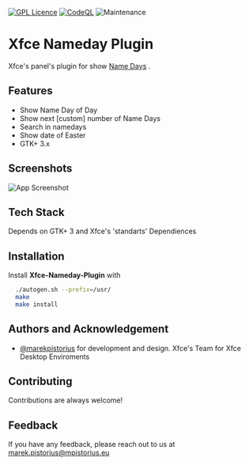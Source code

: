 [![GPL Licence](https://badges.frapsoft.com/os/gpl/gpl.png?v=103)](https://opensource.org/licenses/GPL-3.0/) 
[![CodeQL](https://github.com/marekpistorius/xfce-nameday-plugin/actions/workflows/codeql-analysis.yml/badge.svg)](https://github.com/marekpistorius/xfce-nameday-plugin/actions/workflows/codeql-analysis.yml) 
![Maintenance](https://img.shields.io/maintenance/yes/2022)

# Xfce Nameday Plugin

Xfce's panel's plugin for show [Name Days](https://en.wikipedia.org/wiki/Name_day) .


## Features

- Show Name Day of Day
- Show next [custom] number of Name Days
- Search in namedays
- Show date of Easter
- GTK+ 3.x

  
## Screenshots

![App Screenshot](https://marekpistorius.github.io/xfce-nameday-plugin/images/screenshot.png)

  
## Tech Stack

Depends on GTK+ 3 and Xfce's 'standarts' Dependiences

  
## Installation 

Install **Xfce-Nameday-Plugin** with 

```bash 
  ./autogen.sh --prefix=/usr/
  make
  make install 
```
    
## Authors and Acknowledgement

- [@marekpistorius](https://www.github.com/marekpistorius) for development and design.
Xfce's Team for Xfce Desktop Enviroments
  
## Contributing

Contributions are always welcome!


  
## Feedback

If you have any feedback, please reach out to us at marek.pistorius@mpistorius.eu

  

